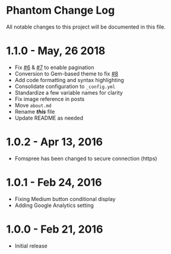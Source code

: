 # Phantom Change Log

All notable changes to this project will be documented in this file.

# 1.1.0 - May, 26 2018
- Fix [#6](https://github.com/jamigibbs/phantom/issues/6) & [#7](https://github.com/jamigibbs/phantom/issues/6) to enable pagination
- Conversion to Gem-based theme to fix [#8](https://github.com/jamigibbs/phantom/issues/8)
- Add code formatting and syntax highlighting
- Consolidate configuration to `_config.yml`
- Standardize a few variable names for clarity
- Fix image reference in posts
- Move `about.md`
- Rename _**this**_ file
- Update README as needed

# 1.0.2 - Apr 13, 2016
- Fomspree has been changed to secure connection (https)

# 1.0.1 - Feb 24, 2016
- Fixing Medium button conditional display
- Adding Google Analytics setting

# 1.0.0 - Feb 21, 2016
- Initial release
